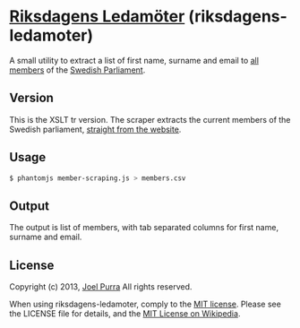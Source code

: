 # [Riksdagens Ledamöter](https://github.com/joelpurra/riksdagens-ledamoter) (riksdagens-ledamoter)

A small utility to extract a list of first name, surname and email to [all members](http://www.riksdagen.se/en/Members-and-parties/) of the [Swedish Parliament](http://www.riksdagen.se/en/).


## Version

This is the XSLT tr version. The scraper extracts the current members of the Swedish parliament, [straight from the website](http://www.riksdagen.se/sv/ledamoter-partier/).


## Usage

```bash
$ phantomjs member-scraping.js > members.csv
```


## Output

The output is list of members, with tab separated columns for first name, surname and email.


## License

Copyright (c) 2013, [Joel Purra](http://joelpurra.com/) All rights reserved.

When using riksdagens-ledamoter, comply to the [MIT license](http://joelpurra.mit-license.org/2013). Please see the LICENSE file for details, and the [MIT License on Wikipedia](http://en.wikipedia.org/wiki/MIT_License).
